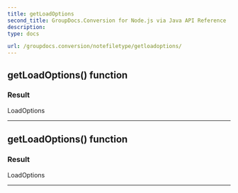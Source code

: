 ```yaml
---
title: getLoadOptions
second_title: GroupDocs.Conversion for Node.js via Java API Reference
description: 
type: docs

url: /groupdocs.conversion/notefiletype/getloadoptions/
---
```


## getLoadOptions()  function


### Result
LoadOptions


---


## getLoadOptions()  function


### Result
LoadOptions


---


